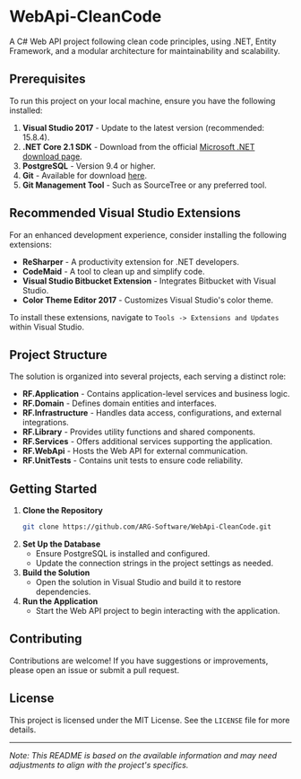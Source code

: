 # WebApi-CleanCode

A C# Web API project following clean code principles, using .NET, Entity Framework, and a modular architecture for maintainability and scalability.

## Prerequisites

To run this project on your local machine, ensure you have the following installed:

1. **Visual Studio 2017** - Update to the latest version (recommended: 15.8.4).
2. **.NET Core 2.1 SDK** - Download from the official [Microsoft .NET download page](https://www.microsoft.com/net/download).
3. **PostgreSQL** - Version 9.4 or higher.
4. **Git** - Available for download [here](https://git-scm.com/downloads).
5. **Git Management Tool** - Such as SourceTree or any preferred tool.

## Recommended Visual Studio Extensions

For an enhanced development experience, consider installing the following extensions:

- **ReSharper** - A productivity extension for .NET developers.
- **CodeMaid** - A tool to clean up and simplify code.
- **Visual Studio Bitbucket Extension** - Integrates Bitbucket with Visual Studio.
- **Color Theme Editor 2017** - Customizes Visual Studio's color theme.

To install these extensions, navigate to `Tools -> Extensions and Updates` within Visual Studio.

## Project Structure

The solution is organized into several projects, each serving a distinct role:

- **RF.Application** - Contains application-level services and business logic.
- **RF.Domain** - Defines domain entities and interfaces.
- **RF.Infrastructure** - Handles data access, configurations, and external integrations.
- **RF.Library** - Provides utility functions and shared components.
- **RF.Services** - Offers additional services supporting the application.
- **RF.WebApi** - Hosts the Web API for external communication.
- **RF.UnitTests** - Contains unit tests to ensure code reliability.

## Getting Started

1. **Clone the Repository**
   ```sh
   git clone https://github.com/ARG-Software/WebApi-CleanCode.git
   ```
2. **Set Up the Database**
   - Ensure PostgreSQL is installed and configured.
   - Update the connection strings in the project settings as needed.
3. **Build the Solution**
   - Open the solution in Visual Studio and build it to restore dependencies.
4. **Run the Application**
   - Start the Web API project to begin interacting with the application.

## Contributing

Contributions are welcome! If you have suggestions or improvements, please open an issue or submit a pull request.

## License

This project is licensed under the MIT License. See the `LICENSE` file for more details.

---

*Note: This README is based on the available information and may need adjustments to align with the project's specifics.*

